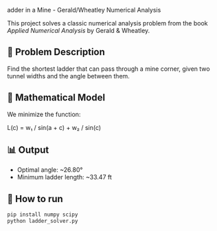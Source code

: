 adder in a Mine - Gerald/Wheatley Numerical Analysis

This project solves a classic numerical analysis problem from the book *Applied Numerical Analysis* by Gerald & Wheatley.

## 🔧 Problem Description
Find the shortest ladder that can pass through a mine corner, given two tunnel widths and the angle between them.

## 🧮 Mathematical Model

We minimize the function:

L(c) = w₁ / sin(a + c) + w₂ / sin(c)

## 📊 Output
- Optimal angle: ~26.80°
- Minimum ladder length: ~33.47 ft

## 🚀 How to run
```bash
pip install numpy scipy
python ladder_solver.py